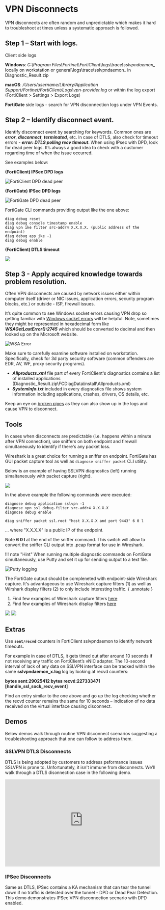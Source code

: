 # VPN Disconnects

VPN disconnects are often random and unpredictable which makes it hard to troubleshoot at times unless a systematic approach is followed. 

## Step 1 – Start with logs.

Client side logs

**Windows**: *C:\Program Files\Fortinet\FortiClient\logs\trace\sslvpndaemon_* locally on workstation or general\logs\trace\sslvpndaemon_ in Diagnostic_Result.zip

**macOS**: */Users/username/Library/Application Support/Fortinet/FortiClient/Logs\vpn-provider.log* or within the log export (FortiClient > Settings > Export Logs)

**FortiGate** side logs - search for VPN disconnection logs under VPN Events.

## Step 2 – Identify disconnect event.

Identify disconnect event by searching for keywords. Common ones are ***error***, ***disconnect***, ***terminated***, etc. In case of DTLS, also check for timeout errors - ***error: DTLS polling recv timeout***. When using IPsec with DPD, look for dead peer logs. It’s always a good idea to check with a customer regarding time of when the issue occurred.

See examples below:

**(FortiClient) IPSec DPD logs**

![FortiClient DPD dead peer](assets/dpd%20dead%20fct.png)

**(FortiGate) IPSec DPD logs**

![FortiGate DPD dead peer](assets/fos%20cli%20dpd.png)

FortiGate CLI commands providing output like the one above:

```
diag debug reset
diag debug console timestamp enable
diag vpn ike filter src-addr4 X.X.X.X. (public address of the endpoint)
diag debug app ike -1
diag debug enable
```

**(FortiClient) DTLS timeout**

![](assets/dtls%20timeout%20fct.png)

## Step 3 - Apply acquired knowledge towards problem resolution.

Often VPN disconnects are caused by network issues either within computer itself (driver or NIC issues, application errors, security program blocks, etc.) or outside - ISP, firewall issues.

It’s quite common to see Windows socket errors causing VPN drop so getting familiar with [Windows socket errors](https://learn.microsoft.com/en-us/windows/win32/winsock/windows-sockets-error-codes-2) will be helpful. Note, sometimes they might be represented in hexadecimal form like ***WSAGetLastError():2745*** which should be converted to decimal and then looked up on the Microsoft website.

![WSA Error](assets/wsaerror.png)

Make sure to carefully examine software installed on workstation. Specifically, check for 3d party security software (common offenders are EDR, AV, WF, proxy security programs).

- ***Allproducts.xml*** file part of every FortiClient's diagnostics contains a list of installed applications (Diagnostic_Result.zip\FCDiagData\install\Allproducts.xml)
- ***SystemInfo.txt*** included in every diagnostics file shows system information including applications, crashes, drivers, OS details, etc.

Keep an eye on [broken pipes](../init_conn/#broken-pipes) as they can also show up in the logs and cause VPN to disconnect.

## Tools

In cases when disconnects are predictable (i.e. happens within a minute after VPN connection), use sniffers on both endpoint and firewall simultaneously to identify if there's any packet loss.

Wireshark is a great choice for running a sniffer on endpoint. FortiGate has GUI packet capture tool as well as ```diagnose sniffer packet``` CLI utility.

Below is an example of having SSLVPN diagnostics (left) running simaltaneously with packet capture (right).

![](assets/fos_cli_diagnostics.png)

In the above example the following commands were executed:


```
diagnose debug application sslvpn -1
diagnose vpn ssl debug-filter src-addr4 X.X.X.X
diagnose debug enable
```

```
diag sniffer packet ssl.root "host X.X.X.X and port 9443" 6 0 l
```
... where "X.X.X.X" is a public IP of the endpoint.

Note **6 0 l** at the end of the sniffer command. This switch will allow to convert the sniffer CLI output into .pcap format for use in Wireshark.

!!! note "Hint"
    When running multiple diagnostic commands on FortiGate simultaneously, use Putty and set it up for sending output to a text file.

![Putty logging](assets/putty_logging_settings.png)

The FortiGate output should be compleneted with endpoint-side Wireshark capture. It's advantageous to use Wireshark capture filters (1) as well as Wirshark display filters (2) to only include interesting traffic. 
{ .annotate }

1. Find few examples of Wireshark capture filters [here](https://wiki.wireshark.org/CaptureFilters)
2. Find few examples of Wireshark display filters [here](https://wiki.wireshark.org/DisplayFilters)

![](assets/wireshark%20filter.png) ![](assets/Wireshark%20capture.png)

## Extras

Use **```sent/recvd```** counters in FortiClient sslvpndaemon to identify network timeouts.

For example in case of DTLS, it gets timed out after around 10 seconds if not receiving any traffic on FortiClient’s vNIC adapter. The 10-second interval of lack of any data on SSLVPN interface can be tracked within the same **sslvpndaemon_x.log** log by looking at recvd counters:

**bytes sent:29025412 bytes recvd:227333471 [handle_ssl_sock_recv_event]**

Find an entry similar to the one above and go up the log checking whether the recvd counter remains the same for 10 seconds – indication of no data received on the virtual interface causing disconnect.

## Demos

Below demos walk through routine VPN disconnect scenarios suggesting a troubleshooting approach that one can follow to address them.

### SSLVPN DTLS Disconnects

DTLS is being adopted by customers to address peformance issues SSLVPN is prone to. Unfortunately, it isn't immune from disconnects. We'll walk through a DTLS disonnection case in the following demo.

<div style="max-width: 640px"><div style="position: relative; padding-bottom: 56.25%; height: 0; overflow: hidden;"><iframe src="https://fortinet-my.sharepoint.com/personal/vpolovnikov_fortinet-us_com/_layouts/15/embed.aspx?UniqueId=3d412b8b-1af2-468d-8a93-14f953f5b0bf&embed=%7B%22ust%22%3Atrue%2C%22hv%22%3A%22CopyEmbedCode%22%7D&referrer=StreamWebApp&referrerScenario=EmbedDialog.Create" width="640" height="360" frameborder="0" scrolling="no" allowfullscreen title="Demos-20241021_102111-Meeting Recording.mp4" style="border:none; position: absolute; top: 0; left: 0; right: 0; bottom: 0; height: 100%; max-width: 100%;"></iframe></div></div>

### IPSec Disconnects

Same as DTLS, IPSec contains a KA mechanism that can tear the tunnel down if no traffic is detected over the tunnel - DPD or Dead Pear Detection. This demo demonstrates IPSec VPN disconnection scenario with DPD enabled.